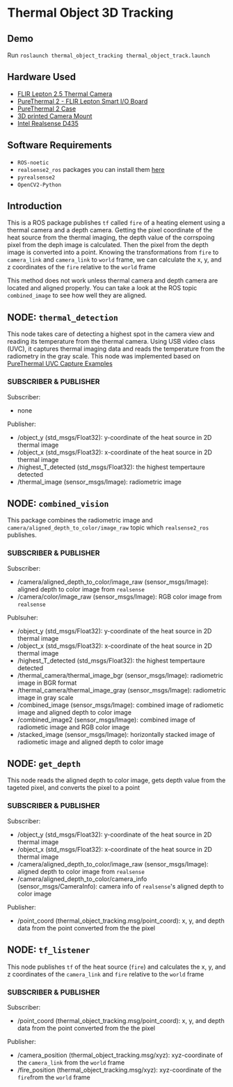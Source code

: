 # Thermal Object 3D Tracking

## Demo
Run `roslaunch thermal_object_tracking thermal_object_track.launch`

## Hardware Used
- [FLIR Lepton 2.5 Thermal Camera](https://www.flir.com/products/lepton/)
- [PureThermal 2 - FLIR Lepton Smart I/O Board](https://www.sparkfun.com/products/14670)
- [PureThermal 2 Case](https://www.thingiverse.com/thing:3282890)
- [3D printed Camera Mount](https://github.com/rubberdk/Thermal_Object_3D_Tracking/blob/master/stl/extended_roundcam.stl)
- [Intel Realsense D435](https://www.intelrealsense.com/depth-camera-d435/)

## Software Requirements
- `ROS-noetic`
- `realsense2_ros` packages you can install them [here](https://github.com/IntelRealSense/realsense-ros)
- `pyrealsense2`
- `OpenCV2-Python`


## Introduction
This is a ROS package publishes `tf` called `fire` of a heating element using a thermal camera and a depth camera. Getting the pixel coordinate of the heat source from the thermal imaging, the depth value of the corrspoing pixel from the deph image is calculated. Then the pixel from the depth image is converted into a point. Knowing the transformations from `fire` to `camera_link` and `camera_link` to `world` frame, we can calculate the x, y, and z coordinates of the `fire` relative to the `world` frame

This method does not work unless thermal camera and depth camera are located and aligned properly.
You can take a look at the ROS topic `combined_image` to see how well they are aligned.


## NODE: `thermal_detection`
This node takes care of detecting a highest spot in the camera view and reading its temperature from the thermal camera.
Using USB video class (UVC), it captures thermal imaging data and reads the temperature from the radiometry in the gray scale.
This node was implemented based on [PureThermal UVC Capture Examples](https://github.com/groupgets/purethermal1-uvc-capture)

### SUBSCRIBER & PUBLISHER
Subscriber:
- none

Publisher:
- /object_y (std_msgs/Float32): y-coordinate of the heat source in 2D thermal image 
- /object_x (std_msgs/Float32): x-coordinate of the heat source in 2D thermal image 
- /highest_T_detected (std_msgs/Float32): the highest tempertaure detected
- /thermal_image (sensor_msgs/Image): radiometric image

## NODE: `combined_vision`
This package combines the radiometric image and `camera/aligned_depth_to_color/image_raw` topic which `realsense2_ros` publishes. 

### SUBSCRIBER & PUBLISHER
Subscriber:
- /camera/aligned_depth_to_color/image_raw (sensor_msgs/Image): aligned depth to color image from `realsense`
- /camera/color/image_raw (sensor_msgs/Image): RGB color image from `realsense`

Publsuher:
- /object_y (std_msgs/Float32): y-coordinate of the heat source in 2D thermal image 
- /object_x (std_msgs/Float32): x-coordinate of the heat source in 2D thermal image 
- /highest_T_detected (std_msgs/Float32): the highest tempertaure detected
- /thermal_camera/thermal_image_bgr (sensor_msgs/Image): radiometric image in BGR format
- /thermal_camera/thermal_image_gray (sensor_msgs/Image): radiometric image in gray scale
- /combined_image (sensor_msgs/Image): combined image of radiometic image and aligned depth to color image
- /combined_image2 (sensor_msgs/Image): combined image of radiometic image and RGB color image
- /stacked_image (sensor_msgs/Image): horizontally stacked image of radiometic image and aligned depth to color image

## NODE: `get_depth`
This node reads the aligned depth to color image, gets depth value from the tageted pixel, and converts the pixel to a point

### SUBSCRIBER & PUBLISHER
Subscriber:
- /object_y (std_msgs/Float32): y-coordinate of the heat source in 2D thermal image 
- /object_x (std_msgs/Float32): x-coordinate of the heat source in 2D thermal image 
- /camera/aligned_depth_to_color/image_raw (sensor_msgs/Image): aligned depth to color image from `realsense`
- /camera/aligned_depth_to_color/camera_info (sensor_msgs/CameraInfo): camera info of `realsense`'s aligned depth to color image

Publisher:
- /point_coord (thermal_object_tracking.msg/point_coord):  x, y, and depth data from the point converted from the the pixel

## NODE: `tf_listener`
This node publishes `tf` of the heat source (`fire`) and calculates the x, y, and z coordinates of the `camera_link` and `fire` relative to the `world` frame

### SUBSCRIBER & PUBLISHER
Subscriber:
- /point_coord (thermal_object_tracking.msg/point_coord):  x, y, and depth data from the point converted from the the pixel

Publisher:
- /camera_position (thermal_object_tracking.msg/xyz): xyz-coordinate of the `camera_link` from the `world` frame
- /fire_position (thermal_object_tracking.msg/xyz): xyz-coordinate of the `fire`from the `world` frame







